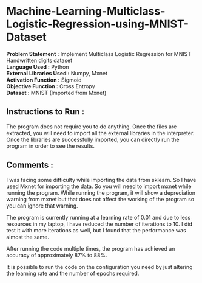 # Machine-Learning-Multiclass-Logistic-Regression-using-MNIST-Dataset

<b>Problem Statement :</b> Implement Multiclass Logistic Regression for MNIST
Handwritten digits dataset<br>
<b>Language Used :</b> Python<br>
<b>External Libraries Used :</b> Numpy, Mxnet<br>
<b>Activation Function :</b> Sigmoid<br>
<b>Objective Function :</b> Cross Entropy<br>
<b>Dataset :</b> MNIST (Imported from Mxnet)<br>

## Instructions to Run :

<p>The program does not require you to do anything. Once the files are extracted,
you will need to import all the external libraries in the interpreter.
Once the libraries are successfully imported, you can directly run the program in
order to see the results.</p>

## Comments :

<p>I was facing some difficulty while importing the data from sklearn. So I have used
Mxnet for importing the data. So you will need to import mxnet while running
the program. While running the program, it will show a depreciation warning
from mxnet but that does not affect the working of the program so you can
ignore that warning.</p>
<p>The program is currently running at a learning rate of 0.01 and due to less
resources in my laptop, I have reduced the number of iterations to 10. I did test it
with more iterations as well, but I found that the performance was almost the
same.</p>
<p>After running the code multiple times, the program has achieved an accuracy of
approximately 87% to 88%.</p>
<p>It is possible to run the code on the configuration you need by just altering the
learning rate and the number of epochs required.</p>
